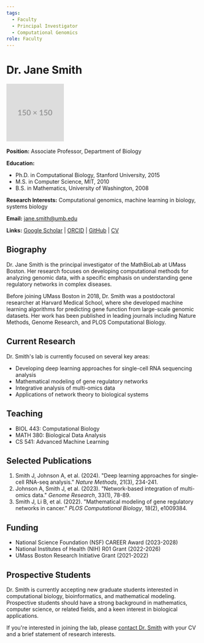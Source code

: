 ```yaml
---
tags:
  - Faculty
  - Principal Investigator
  - Computational Genomics
role: Faculty
---
```


# Dr. Jane Smith

![Jane Smith](../../../assets/images/people/placeholder.png)


**Position:** Associate Professor, Department of Biology

**Education:**

- Ph.D. in Computational Biology, Stanford University, 2015
- M.S. in Computer Science, MIT, 2010
- B.S. in Mathematics, University of Washington, 2008

**Research Interests:** Computational genomics, machine learning in biology, systems biology

**Email:** jane.smith@umb.edu

**Links:** [Google Scholar](#) | [ORCID](#) | [GitHub](#) | [CV](#)

## Biography

Dr. Jane Smith is the principal investigator of the MathBioLab at UMass Boston. Her research focuses on developing computational methods for analyzing genomic data, with a specific emphasis on understanding gene regulatory networks in complex diseases.

Before joining UMass Boston in 2018, Dr. Smith was a postdoctoral researcher at Harvard Medical School, where she developed machine learning algorithms for predicting gene function from large-scale genomic datasets. Her work has been published in leading journals including Nature Methods, Genome Research, and PLOS Computational Biology.

## Current Research

Dr. Smith's lab is currently focused on several key areas:

- Developing deep learning approaches for single-cell RNA sequencing analysis
- Mathematical modeling of gene regulatory networks
- Integrative analysis of multi-omics data
- Applications of network theory to biological systems

## Teaching

- BIOL 443: Computational Biology
- MATH 380: Biological Data Analysis
- CS 541: Advanced Machine Learning

## Selected Publications

1. Smith J, Johnson A, et al. (2024). "Deep learning approaches for single-cell RNA-seq analysis." *Nature Methods*, 21(3), 234-241.
2. Johnson A, Smith J, et al. (2023). "Network-based integration of multi-omics data." *Genome Research*, 33(1), 78-89.
3. Smith J, Li B, et al. (2022). "Mathematical modeling of gene regulatory networks in cancer." *PLOS Computational Biology*, 18(2), e1009384.

## Funding

- National Science Foundation (NSF) CAREER Award (2023-2028)
- National Institutes of Health (NIH) R01 Grant (2022-2026)
- UMass Boston Research Initiative Grant (2021-2022)

## Prospective Students

Dr. Smith is currently accepting new graduate students interested in computational biology, bioinformatics, and mathematical modeling. Prospective students should have a strong background in mathematics, computer science, or related fields, and a keen interest in biological applications.

If you're interested in joining the lab, please [contact Dr. Smith](mailto:jane.smith@umb.edu) with your CV and a brief statement of research interests.

